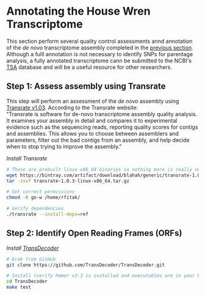 # Annotating the House Wren Transcriptome
This section perform several quality control assessments annd annotation of the _de novo_ transcriptome assembly completed in the [previous section](./assembly.md).  Although a fulll annotation is not necessary to identify SNPs for parentage analysis, a fully annotated transcriptome cann be submitted to the NCBI's [TSA](https://www.ncbi.nlm.nih.gov/genbank/tsa/) database and will be a useful resource for other researchers.

## Step 1: Assess assembly using Transrate
This step will perform an assessment of the _de novo_ assembly using [Transrate v1.03](http://hibberdlab.com/transrate/). According to the Transrate website:  
"Transrate is software for de-novo transcriptome assembly quality analysis. It examines your assembly in detail and compares it to experimental evidence such as the sequencing reads, reporting quality scores for contigs and assemblies. This allows you to choose between assemblers and parameters, filter out the bad contigs from an assembly, and help decide when to stop trying to improve the assembly."

_Install Transrate_
```bash
# These are prebuilt linux x86_64 binaries so nothing more is really needed.
wget https://bintray.com/artifact/download/blahah/generic/transrate-1.0.3-linux-x86_64.tar.gz
tar -zxvf transrate-1.0.3-linux-x86_64.tar.gz

# Set correct permissions
chmod -R go-w /home/rfitak/ 

# Verify dependencies
./transrate --install-deps=ref
```


## Step 2: Identify Open Reading Frames (ORFs)

_Install [TransDecoder](https://github.com/TransDecoder/TransDecoder/wiki)_
```bash
# Grab from GitHub
git clone https://github.com/TransDecoder/TransDecoder.git

# Install (verify hmmer v3.3 is installed and executables are in your PATH)
cd TransDecoder
make test
```


